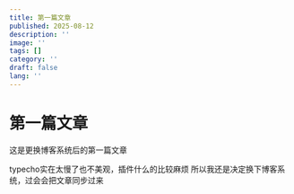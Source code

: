 ```yaml
---
title: 第一篇文章
published: 2025-08-12
description: ''
image: ''
tags: []
category: ''
draft: false 
lang: ''
---
```

# 第一篇文章

这是更换博客系统后的第一篇文章


typecho实在太慢了也不美观，插件什么的比较麻烦
所以我还是决定换下博客系统，过会会把文章同步过来